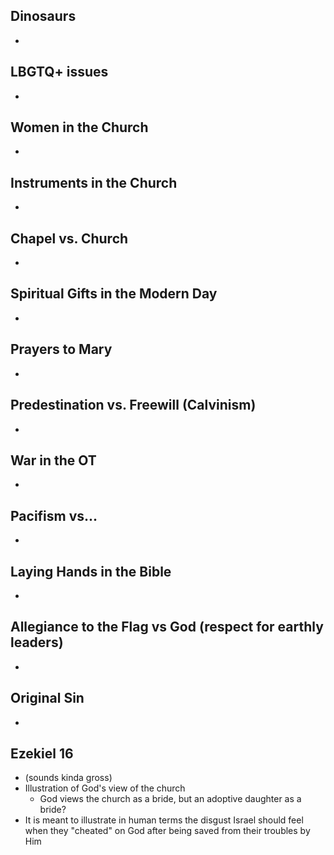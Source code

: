 ## Dinosaurs

- 

## LBGTQ+ issues

- 

## Women in the Church

- 

## Instruments in the Church

- 

## Chapel vs. Church

- 

## Spiritual Gifts in the Modern Day

- 

## Prayers to Mary

- 

## Predestination vs. Freewill (Calvinism)

- 

## War in the OT

- 

## Pacifism vs...

- 

## Laying Hands in the Bible

- 

## Allegiance to the Flag vs God (respect for earthly leaders)

- 

## Original Sin

- 

## Ezekiel 16 

- (sounds kinda gross)
- Illustration of God's view of the church
	- God views the church as a bride, but an adoptive daughter as a bride?
- It is meant to illustrate in human terms the disgust Israel should feel when they "cheated" on God after being saved from their troubles by Him